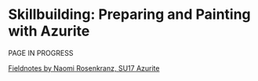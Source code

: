 # Skillbuilding: Preparing and Painting with Azurite

PAGE IN PROGRESS

[Fieldnotes by Naomi Rosenkranz, SU17 Azurite](su17_rosenkranz_azurite-preparation-cambridge.md)
